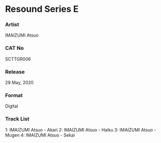 # Resound Series E

### Artist
IMAIZUMI Atsuo

### CAT No
SCTTGR006

### Release
29 May, 2020

### Format
Digital

### Track List
1: IMAIZUMI Atsuo - Akari
2: IMAIZUMI Atsuo - Haiku
3: IMAIZUMI Atsuo - Mugen
4: IMAIZUMI Atsuo - Sekai

